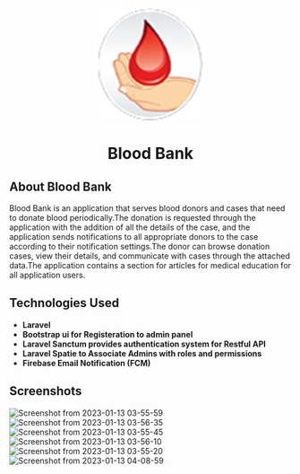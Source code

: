 <p align="center">
    <img src="public/images/Icon.png" width="200" height="200" alt="Bloodbank Logo">
     <h1 align="center">Blood Bank</h1>
</p>

## About Blood Bank

Blood Bank is an application that serves blood donors and cases that need to donate blood periodically.The donation is requested through the application with the addition of all the details of the case, and the application sends notifications to all appropriate donors to the case according to their notification settings.The donor can browse donation cases, view their details, and communicate with cases through the attached data.The application contains a section for articles for medical education for all application users.

## Technologies Used

- **Laravel**
- **Bootstrap ui for Registeration to admin panel**
- **Laravel Sanctum provides authentication system for Restful API**
- **Laravel Spatie to Associate Admins with roles and permissions**
- **Firebase Email Notification (FCM)**

## Screenshots
![Screenshot from 2023-01-13 03-55-59](https://user-images.githubusercontent.com/87943179/212221475-7f032661-eb19-4f49-83e0-f6e9f1ff1414.png)
![Screenshot from 2023-01-13 03-56-35](https://user-images.githubusercontent.com/87943179/212221619-22de9fa5-5a22-4b37-a7db-b3b9984939fb.png)
![Screenshot from 2023-01-13 03-55-45](https://user-images.githubusercontent.com/87943179/212221989-e4192652-eeba-4f9b-9f26-79cc29ab39b5.png)
![Screenshot from 2023-01-13 03-56-10](https://user-images.githubusercontent.com/87943179/212222061-49001198-e285-4063-a709-5cb3e5fe5164.png)
![Screenshot from 2023-01-13 03-55-20](https://user-images.githubusercontent.com/87943179/212222154-b5e8e6c8-f5ef-4872-8ce7-1286f3358fe4.png)
![Screenshot from 2023-01-13 04-08-59](https://user-images.githubusercontent.com/87943179/212222249-c96dc4ec-855d-424e-89ee-e46b82f2e69f.png)


